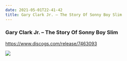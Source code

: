 ```yaml
---
date: 2021-05-01T22-41-42
title: Gary Clark Jr. – The Story Of Sonny Boy Slim
---
```

### Gary Clark Jr. – The Story Of Sonny Boy Slim
https://www.discogs.com/release/7463093

![](dayone-moment://64C85D6CBC2A4B2DB78DE9B97D56B7A2)
